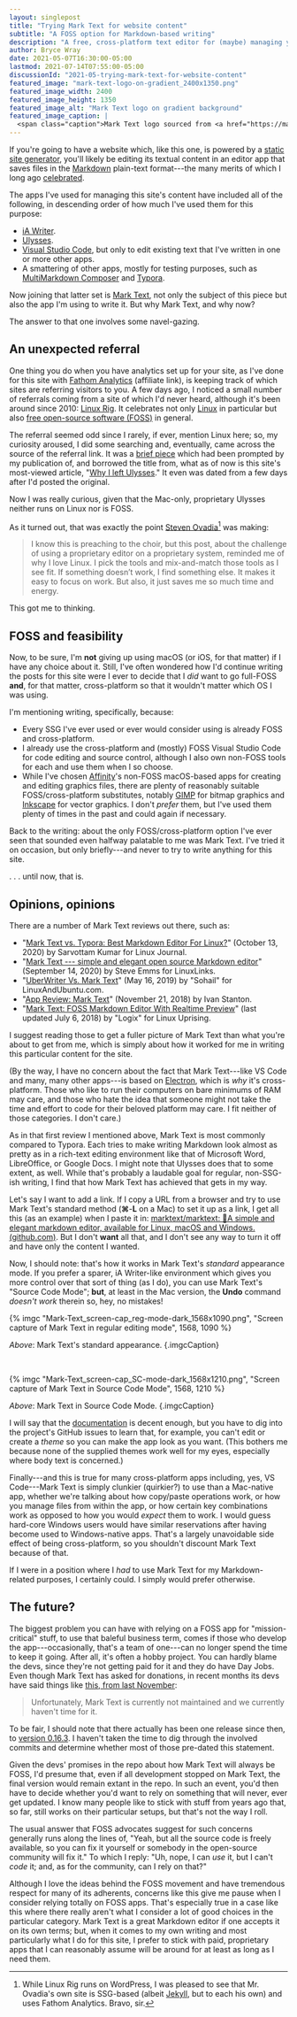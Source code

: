 ```yaml
---
layout: singlepost
title: "Trying Mark Text for website content"
subtitle: "A FOSS option for Markdown-based writing"
description: "A free, cross-platform text editor for (maybe) managing your site’s content."
author: Bryce Wray
date: 2021-05-07T16:30:00-05:00
lastmod: 2021-07-14T07:55:00-05:00
discussionId: "2021-05-trying-mark-text-for-website-content"
featured_image: "mark-text-logo-on-gradient_2400x1350.png"
featured_image_width: 2400
featured_image_height: 1350
featured_image_alt: "Mark Text logo on gradient background"
featured_image_caption: |
  <span class="caption">Mark Text logo sourced from <a href="https://marktext.app/">Mark Text website</a></span>
---
```


If you're going to have a website which, like this one, is powered by a [static site generator](https://jamstack.org/generators), you'll likely be editing its textual content in an editor app that saves files in the [Markdown](https://daringfireball.net/projects/markdown) plain-text format---the many merits of which I long ago [celebrated](/posts/2019/03/mark-it-down).

The apps I've used for managing this site's content have included all of the following, in descending order of how much I've used them for this purpose:

- [iA Writer](https://ia.net/writer).
- [Ulysses](https://ulysses.app).
- [Visual Studio Code](https://code.visualstudio.com), but only to edit existing text that I've written in one or more other apps.
- A smattering of other apps, mostly for testing purposes, such as [MultiMarkdown Composer](https://multimarkdown.com) and [Typora](https://typora.io).

Now joining that latter set is [Mark Text](https://github.com/marktext/marktext), not only the subject of this piece but also the app I'm using to write it. But why Mark Text, and why now?

The answer to that one involves some navel-gazing.

## An unexpected referral

One thing you do when you have analytics set up for your site, as I've done for this site with [Fathom Analytics](https://usefathom.com/ref/ZKHYWX) (affiliate link), is keeping track of which sites are referring visitors to you. A few days ago, I noticed a small number of referrals coming from a site of which I'd never heard, although it's been around since 2010: [Linux Rig](https://linuxrig.com). It celebrates not only [Linux](https://www.linux.com/what-is-linux/) in particular but also [free open-source software (FOSS)](https://itsfoss.com/what-is-foss/) in general.

The referral seemed odd since I rarely, if ever, mention Linux here; so, my curiosity aroused, I did some searching and, eventually, came across the source of the referral link. It was a [brief piece](https://linuxrig.com/2019/05/07/why-i-left-ulysses) which had been prompted by my publication of, and borrowed the title from, what as of now is this site's most-viewed article, "[Why I left Ulysses](/posts/2019/04/why-left-ulysses)." It even was dated from a few days after I'd posted the original.

Now I was really curious, given that the Mac-only, proprietary Ulysses neither runs on Linux nor is FOSS.

As it turned out, that was exactly the point [Steven Ovadia](https://steven.ovadia.org/)[^SSGandFA] was making:

[^SSGandFA]: While Linux Rig runs on WordPress, I was pleased to see that Mr. Ovadia's own site is SSG-based (albeit [Jekyll](https://jekyllrb.com/), but to each his own) and uses Fathom Analytics. Bravo, sir.

> I know this is preaching to the choir, but this post, about the challenge of using a proprietary editor on a proprietary system, reminded me of why I love Linux. I pick the tools and mix-and-match those tools as I see fit. If something doesn’t work, I find something else. It makes it easy to focus on work. But also, it just saves me so much time and energy.

This got me to thinking.

## FOSS and feasibility

Now, to be sure, I'm **not** giving up using macOS (or iOS, for that matter) if I have any choice about it. Still, I've often wondered how I'd continue writing the posts for this site were I ever to decide that I *did* want to go full-FOSS **and**, for that matter, cross-platform so that it wouldn't matter which OS I was using.

I'm mentioning writing, specifically, because:

- Every SSG I've ever used or ever would consider using is already FOSS and cross-platform.
- I already use the cross-platform and (mostly) FOSS Visual Studio Code for code editing and source control, although I also own non-FOSS tools for each and use them when I so choose.
- While I've chosen [Affinity](https://affinity.serif.com)'s non-FOSS macOS-based apps for creating and editing graphics files, there are plenty of reasonably suitable FOSS/cross-platform substitutes, notably [GIMP](https://gimp.org) for bitmap graphics and [Inkscape](https://inkscape.org) for vector graphics. I don't *prefer* them, but I've used them plenty of times in the past and could again if necessary.

Back to the writing: about the only FOSS/cross-platform option I've ever seen that sounded even halfway palatable to me was Mark Text. I've tried it on occasion, but only briefly---and never to try to write anything for this site.

.&nbsp;.&nbsp;. until now, that is.

## Opinions, opinions

There are a number of Mark Text reviews out there, such as:

- "[Mark Text vs. Typora: Best Markdown Editor For Linux?](https://www.linuxjournal.com/content/mark-text-vs-typora-best-markdown-editor-linux)" (October 13, 2020) by Sarvottam Kumar for Linux Journal.
- "[Mark Text --- simple and elegant open source Markdown editor](https://www.linuxlinks.com/mark-text-simple-elegant-markdown-distraction-free-editor/)" (September 14, 2020) by Steve Emms for LinuxLinks.
- "[UberWriter Vs. Mark Text](https://www.linuxandubuntu.com/home/uberwriter-vs-mark-text)" (May 16, 2019) by "Sohail" for LinuxAndUbuntu.com.
- "[App Review: Mark Text](https://hypertextzone.net/blog/ivans1/marktext)" (November 21, 2018) by Ivan Stanton.
- "[Mark Text: FOSS Markdown Editor With Realtime Preview](https://www.linuxuprising.com/2018/05/mark-text-foss-markdown-editor-with.html)" (last updated July 6, 2018) by "Logix" for Linux Uprising.

I suggest reading those to get a fuller picture of Mark Text than what you're about to get from me, which is simply about how it worked for me in writing this particular content for the site.

(By the way, I have no concern about the fact that Mark Text---like VS Code and many, many other apps---is based on [Electron](https://www.electronjs.org/), which is *why* it's cross-platform. Those who like to run their computers on bare minimums of RAM may care, and those who hate the idea that someone might not take the time and effort to code for their beloved platform may care. I fit neither of those categories. I don't care.)

As in that first review I mentioned above, Mark Text is most commonly compared to Typora. Each tries to make writing Markdown look almost as pretty as in a rich-text editing environment like that of Microsoft Word, LibreOffice, or Google Docs. I might note that Ulysses does that to some extent, as well. While that's probably a laudable goal for regular, non-SSG-ish writing, I find that how Mark Text has achieved that gets in my way.

Let's say I want to add a link. If I copy a URL from a browser and try to use Mark Text's standard method (**&#8984;**-**L** on a Mac) to set it up as a link, I get all this (as an example) when I paste it in: [marktext/marktext: 📝A simple and elegant markdown editor, available for Linux, macOS and Windows. (github.com)](https://github.com/marktext/marktext). But I don't **want** all that, and I don't see any way to turn it off and have only the content I wanted.

Now, I should note: that's how it works in Mark Text's *standard* appearance mode. If you prefer a sparer, iA Writer-like environment which gives you more control over that sort of thing (as I do), you can use Mark Text's "Source Code Mode"; **but**, at least in the Mac version, the **Undo** command *doesn't work* therein so, hey, no mistakes!

{% imgc "Mark-Text_screen-cap_reg-mode-dark_1568x1090.png", "Screen capture of Mark Text in regular editing mode", 1568, 1090 %}

*Above*: Mark Text's standard appearance.
{.imgcCaption}

<br />

{% imgc "Mark-Text_screen-cap_SC-mode-dark_1568x1210.png", "Screen capture of Mark Text in Source Code Mode", 1568, 1210 %}

*Above*: Mark Text in Source Code Mode.
{.imgcCaption}

I will say that the [documentation](https://github.com/marktext/marktext/blob/develop/docs/README.md) is decent enough, but you have to dig into the project's GitHub issues to learn that, for example, you can't edit or create a *theme* so you can make the app look as you want. (This bothers me because none of the supplied themes work well for my eyes, especially where body text is concerned.)

Finally---and this is true for many cross-platform apps including, yes, VS Code---Mark Text is simply clunkier (quirkier?) to use than a Mac-native app, whether we're talking about how copy/paste operations work, or how you manage files from within the app, or how certain key combinations work as opposed to how you would *expect* them to work. I would guess hard-core Windows users would have similar reservations after having become used to Windows-native apps. That's a largely unavoidable side effect of being cross-platform, so you shouldn't discount Mark Text because of that.

If I were in a position where I *had* to use Mark Text for my Markdown-related purposes, I certainly could. I simply would prefer otherwise.

## The future?

The biggest problem you can have with relying on a FOSS app for "mission-critical" stuff, to use that baleful business term, comes if those who develop the app---occasionally, that's a team of one---can no longer spend the time to keep it going. After all, it's often a hobby project. You can hardly blame the devs, since they're not getting paid for it and they do have Day Jobs. Even though Mark Text has asked for donations, in recent months its devs have said things like [this, from last November](https://github.com/marktext/marktext/issues/1290#issuecomment-726744803):

> Unfortunately, Mark Text is currently not maintained and we currently haven't time for it.

To be fair, I should note that there actually has been one release since then, to [version 0.16.3](https://github.com/marktext/marktext/releases/tag/v0.16.3). I haven't taken the time to dig through the involved commits and determine whether most of those pre-dated this statement.

Given the devs' promises in the repo about how Mark Text will always be FOSS, I'd presume that, even if all development stopped on Mark Text, the final version would remain extant in the repo. In such an event, you'd then have to decide whether you'd want to rely on something that will never, ever get updated. I know many people like to stick with stuff from years ago that, so far, still works on their particular setups, but that's not the way I roll.

The usual answer that FOSS advocates suggest for such concerns generally runs along the lines of, "Yeah, but all the source code is freely available, so you can fix it yourself or somebody in the open-source community will fix it." To which I reply: "Uh, nope, I can *use* it, but I can't *code* it; and, as for the community, can I rely on that?"

Although I love the ideas behind the FOSS movement and have tremendous respect for many of its adherents, concerns like this give me pause when I consider relying totally on FOSS apps. That's especially true in a case like this where there really aren't what I consider a lot of good choices in the particular category. Mark Text is a great Markdown editor if one accepts it on its own terms; but, when it comes to my own writing and most particularly what I do for this site, I prefer to stick with paid, proprietary apps that I can reasonably assume will be around for at least as long as I need them.
